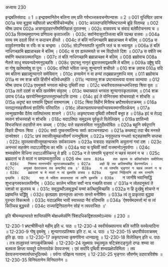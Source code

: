 अध्यायः 230

इन्द्रबलिसंवादः ॥ 1 ॥ इन्द्रावमानितेन बलिना तम् प्रति गर्वभञ्जकवचनोपन्यासः ॥ 2 ॥
001	युधिष्ठिर उवाच 
001a	यया बुद्ध्या महीपालो भ्रष्टश्रीर्विचरेन्महीम् ।
001c	कालदण्डविनिष्पिष्टस्तन्मे ब्रूहि पितामह ॥
002	भीष्म उवाच 
002a	अत्राप्युदाहरन्तीममितिहासं पुरातनम् ।
002c	वासवस्य च संवादं बलेर्वैरोचनस्य च ॥
003a	पितामहमुपागम्य प्रणिपत्य कृताञ्जलिः ।
003c	सर्वानेवासुराञ्जित्वा बलिं पप्रच्छ वासवः ॥
004a	यस्य स्म ददतो वित्तं न कदाचन हीयते ।
004c	तं बलिं नाधिगच्छामि ब्रह्मन्नाचक्ष्व मे बलिम् ॥
005a	स वायुर्वरुणश्चैव स रविः स च चन्द्रमाः ।
005c	सोऽग्निस्तपति भूतानि जलं च स भवत्युत ॥
006a	तं बलिं नाधिगच्छामि ब्रह्मन्नाचक्ष्व मे बलिम् ।
006c	स एव ह्यस्तमयते स स्म विद्योतते दिशः ॥
007a	स वर्षति स्म वर्षाणि यथाकालमतन्द्रितः ।
007c	तं बलिं नाधिगच्छामि ब्रह्मन्नाचक्ष्व मे बलिम् ॥
008	ब्रह्मोवाच 
008a	नैतत्ते साधु मघवन्यदेनमनुपृच्छसि ।
008c	पृष्टस्तु नानृतं ब्रूयात्तस्माद्वक्ष्यामि ते बलिम् ॥
009a	उष्ट्रेषु यदि वा गोषु खरेष्वश्वेषु वा पुनः ।
009c	वरिष्ठो भविता जन्तुः शून्यागारे शचीपते ॥
010	शक्र उवाच 
010a	यदि स्म बलिना ब्रह्मञ्शून्यागारे समेयिवान् ।
010c	हन्यामेनं न वा हन्यां तद्ब्रह्मन्ननुशाधि माम् ॥
011	ब्रह्मोवाच 
011a	मा स्म शक्र बलिं हिंसीर्न बलिर्वधमर्हति ।
011c	न्यायस्तु शक्र प्रष्टव्यस्त्वया वासव काम्यया ॥
012	भीष्म उवाच 
012a	एवमुक्तो भगवता महेन्द्रः पृथिवीं तदा ।
012c	चचारैरावतस्कन्धमधिरुह्य श्रिया वृतः ॥
013a	ततो ददर्श स बलिं खरवेषेण संवृतम् ।
013c	यथाख्यातं भगवता शून्यागारकृतालयम् ॥
014	शक्र उवाच 
014a	खरयोनिमनुप्राप्तस्तुपभक्षोऽसि दानव ।
014c	इदं ते योनिरसमा शोचस्याहो न शोचसि ॥
015a	अदृष्टं बत पश्यामि द्विषतां वशमागतम् ।
015c	श्रिया विहीनं मित्रैश्च भ्रष्टैश्वर्यपराक्रमम् ॥
016a	यत्तद्यानसहस्रैस्त्वं ज्ञातिभिः परिवारितः ।
016c	लोकान्प्रतापयन्सर्वान्यास्यस्मानवितर्कयन् ॥
017a	त्वन्मुखाश्चैव दैतेय व्यतिष्ठंस्तव शासने ।
017c	अकृष्टपच्या पृथिवी तवैश्वर्ये बभूव ह ॥
018a	इदं च तेऽद्य व्यसनं शोचस्याहो न शोचसि ।
018c	यदाऽतिष्ठः समुद्रस्य पूर्वकूले विलेलिखन् ॥
019a	ज्ञातिभ्यो विभजन्वित्तं तदासीत्ते मनः कथम् ।
019c	यत्ते सहस्रसमिता ननुतुर्देवयोषितः ॥
020a	बहूनि वर्षपूगानि विहारे दीप्यतः श्रिया ।
020c	सर्वाः पुष्करमालिन्यः सर्वाः काञ्चनसप्रभाः ॥
021a	कथमद्य तदा चैव मनस्ते दानवेश्वर ।
021c	छत्रं तवासीत्सुमहत्सौवर्णं रत्नभूषितम् ॥
022a	ननृतुस्तत्र गन्धर्वाः षट्सहस्राणि सप्तचा ।
022c	यूपस्तवासीत्सुमहान्यजतः सर्वकाञ्चनः ॥
023a	यत्राददः सहस्राणि अयुतानां गवां दश ।
023c	अनन्तरं सहस्रेण तदाऽऽसीद्दैत्य का मतिः ॥
024a	यदा च पृथिवीं सर्वां यजमानोऽनुपर्यगाः ।
024c	शम्याक्षेपेण विधिना तदाऽऽसीत्किन्तु ते हृदि ॥
025a	न ते पश्यामि भृङ्गारं न च्छत्रं व्यजनं न च ।
025c	ब्रह्मदत्तां च ते मालां न पश्याम्यसुराधिप ॥
026	`भीष्म उवाच 
026a	ततः प्रहस्य स बलिर्वासवेन समीरितम् ।
026c	निशम्य मानगम्भीरं सुरराजमथाब्रवीत् ॥
027a	अहो हि तव बालिश्यमिह देवगणाधिप ।
027c	अयुक्तं देवराजस्य तव कष्टमिदं वचः ॥'
028a	न त्वं पश्यसि भृङ्गारं न च्छन्नं व्यजनं न च ।
028c	ब्रह्मदत्तां च मे मालां न त्वं द्रक्ष्यसि वासव ॥
029a	गुहायां निहितानि त्वं मम रत्नानि पृच्छसि ।
029c	यदा मे भविता कालस्तदा त्वं तानि द्रक्ष्यसि ॥
030a	`न जानीषे भवान्सिद्धिं शुभाङ्गस्वरूपरूपिणीम् ।
030c	कालेन भविता सर्वो नात्र गच्छति वासव ॥'
031a	न त्वेतदनुरूपं ते यशसो वा कुलस्य च ।
031c	समृद्धार्थोऽसमृद्धार्थं यन्मां कत्थितुमिच्छसि ॥
032a	न हि दुःखेषु शोचन्ते न प्रहृष्यन्ति चर्द्धिषु ।
032c	कृतप्रज्ञाः ज्ञानतृप्ताः क्षान्ताः सन्तो मनीषिणः ॥
033a	त्वं तु प्राकृतया बुद्ध्या पुरन्दर विकत्थसे ।
033c	यदाऽहमिव भावी स्यास्तदा नैवं वदिष्यसि ॥
034a	`ऐश्वर्यमदमत्तो मां स त्वं किञ्चिन्न बुद्ध्यसे ।
034c	राज्याद्विनिपतानेन सोहं न त्वपराजितः ॥' 

इति श्रीमन्महाभारते शान्तिपर्वणि मोक्षधर्मपर्वणि त्रिंशदधिकद्विशततमोऽध्यायः ॥ 230 ॥

12-230-1 भ्रष्टश्रीर्विन्दते महीम् इति ध. पाठः ॥ 12-230-4 स्ववीर्यख्यापनाय बलिं स्तौति यस्येत्यादिना ॥ 12-230-9 गोषु वृषभेषु । शून्यागारप्रतिश्रयः इति ट. थ. ध. पाठः ॥ 12-230-15 भ्रष्टवीर्यपराक्रमम् इति झ. पाठः ॥ 12-230-17 अकृष्टपच्या कृषणंविना धान्यप्रसूः ॥ 12-230-18 विलेलिहन् इति ध. पाठः । तत्र तालुग्रस्तं जगत्कुर्वन्नित्यर्थः ॥ 12-230-24 सूक्ष्माग्रः स्थूलमूलः षट्त्रिंशदङ्गुलो दण्डः शम्या सा बलवता क्षिप्ता यावद्दूरे पतेत्तावदेकं देवयजनम् । एवं सर्वापि पृथिवी शम्याप्रक्षेपविमिता । तव देवयजनानामपर्याप्ताभूदित्यर्थः । पर्यगाः परिहृत्य गतवान् ॥ 12-230-25 भृङ्गारः सौवर्णम् उदपात्रविशेषः ॥ 12-230-35 विनिपतानेन विनिपतनेन ॥
